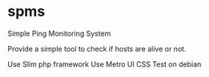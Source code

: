 spms
====

Simple Ping Monitoring System

Provide a simple tool to check if hosts are alive or not. 

Use Slim php framework
Use Metro UI CSS
Test on debian